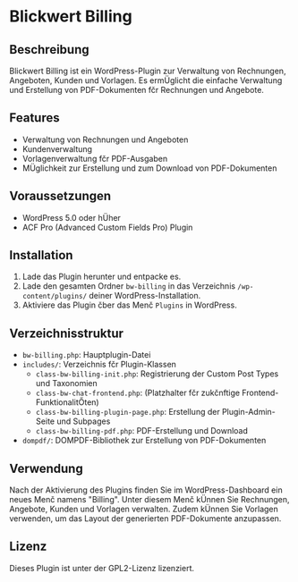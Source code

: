 # Blickwert Billing

## Beschreibung
Blickwert Billing ist ein WordPress-Plugin zur Verwaltung von Rechnungen, Angeboten, Kunden und Vorlagen. Es ermÜglicht die einfache Verwaltung und Erstellung von PDF-Dokumenten fčr Rechnungen und Angebote.

## Features
- Verwaltung von Rechnungen und Angeboten
- Kundenverwaltung
- Vorlagenverwaltung fčr PDF-Ausgaben
- MÜglichkeit zur Erstellung und zum Download von PDF-Dokumenten

## Voraussetzungen
- WordPress 5.0 oder hÜher
- ACF Pro (Advanced Custom Fields Pro) Plugin

## Installation
1. Lade das Plugin herunter und entpacke es.
2. Lade den gesamten Ordner `bw-billing` in das Verzeichnis `/wp-content/plugins/` deiner WordPress-Installation.
3. Aktiviere das Plugin čber das Menč `Plugins` in WordPress.

## Verzeichnisstruktur
- `bw-billing.php`: Hauptplugin-Datei
- `includes/`: Verzeichnis fčr Plugin-Klassen
  - `class-bw-billing-init.php`: Registrierung der Custom Post Types und Taxonomien
  - `class-bw-chat-frontend.php`: (Platzhalter fčr zukčnftige Frontend-FunktionalitŐten)
  - `class-bw-billing-plugin-page.php`: Erstellung der Plugin-Admin-Seite und Subpages
  - `class-bw-billing-pdf.php`: PDF-Erstellung und Download
- `dompdf/`: DOMPDF-Bibliothek zur Erstellung von PDF-Dokumenten

## Verwendung
Nach der Aktivierung des Plugins finden Sie im WordPress-Dashboard ein neues Menč namens "Billing". Unter diesem Menč kÜnnen Sie Rechnungen, Angebote, Kunden und Vorlagen verwalten. Zudem kÜnnen Sie Vorlagen verwenden, um das Layout der generierten PDF-Dokumente anzupassen.

## Lizenz
Dieses Plugin ist unter der GPL2-Lizenz lizenziert.

